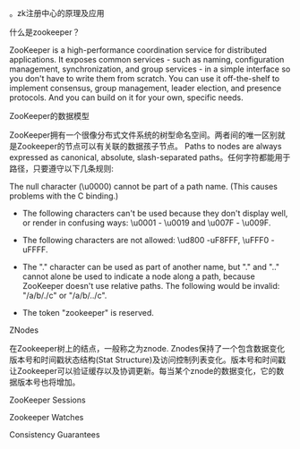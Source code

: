 。zk注册中心的原理及应用

什么是zookeeper？

ZooKeeper is a high-performance coordination service for distributed applications. It exposes common services - such as naming, configuration management, synchronization, and group services - in a simple interface so you don't have to write them from scratch. You can use it off-the-shelf to implement consensus, group management, leader election, and presence protocols. And you can build on it for your own, specific needs.

ZooKeeper的数据模型

ZooKeeper拥有一个很像分布式文件系统的树型命名空间。两者间的唯一区别就是Zookeeper的节点可以有关联的数据孩子节点。 Paths to nodes are always expressed as canonical, absolute, slash-separated paths。任何字符都能用于路径，只要遵守以下几条规则:

The null character \(\u0000\) cannot be part of a path name. \(This causes problems with the C binding.\)

* The following characters can't be used because they don't display well, or render in confusing ways: \u0001 - \u0019 and \u007F - \u009F.

* The following characters are not allowed: \ud800 -uF8FFF, \uFFF0 - uFFFF.

* The "." character can be used as part of another name, but "." and ".." cannot alone be used to indicate a node along a path, because ZooKeeper doesn't use relative paths. The following would be invalid: "/a/b/./c" or "/a/b/../c".

* The token "zookeeper" is reserved.

ZNodes

在Zookeeper树上的结点，一般称之为znode. Znodes保持了一个包含数据变化版本号和时间戳状态结构\(Stat Structure\)及访问控制列表变化。版本号和时间戳让Zookeeper可以验证缓存以及协调更新。每当某个znode的数据变化，它的数据版本号也将增加。

ZooKeeper Sessions

Zookeeper Watches

Consistency Guarantees

